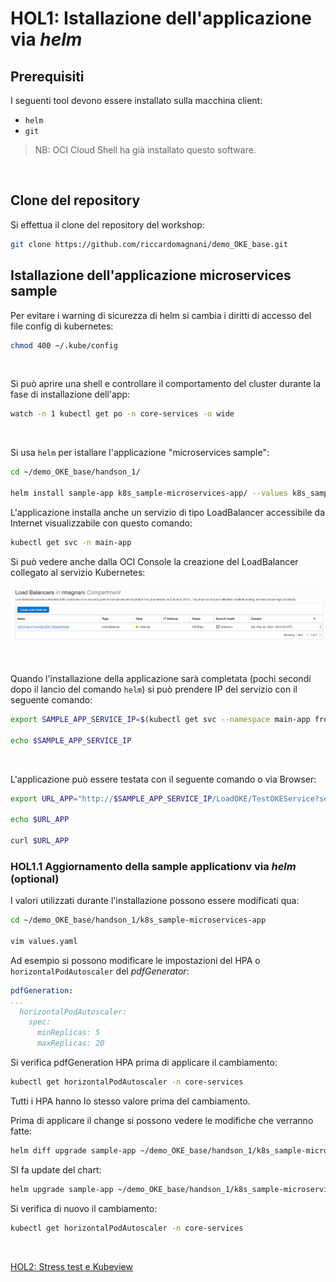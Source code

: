 # HOL1: Istallazione dell'applicazione via *helm*

## Prerequisiti

I seguenti tool devono essere installato sulla macchina client:

- `helm`
- `git`

> NB: OCI Cloud Shell ha già installato questo software.

<br/>

## Clone del repository

Si effettua il clone del repository del workshop:

```bash
git clone https://github.com/riccardomagnani/demo_OKE_base.git
```



## Istallazione dell'applicazione microservices sample

Per evitare i warning di sicurezza di helm si cambia i diritti di accesso del file config di kubernetes:

```bash
chmod 400 ~/.kube/config
```

<br/>

Si può aprire una shell e controllare il comportamento del cluster durante la fase di installazione dell'app:

```bash
watch -n 1 kubectl get po -n core-services -o wide
```

<br/>

Si usa `helm` per istallare l'applicazione "microservices sample":

```bash
cd ~/demo_OKE_base/handson_1/

helm install sample-app k8s_sample-microservices-app/ --values k8s_sample-microservices-app/values.yaml --namespace sample-app --create-namespace
```

L'applicazione installa anche un servizio di tipo LoadBalancer accessibile da Internet visualizzabile con questo comando:

```bash
kubectl get svc -n main-app
```

Si può vedere anche dalla OCI Console la creazione del LoadBalancer collegato al servizio Kubernetes:

![image-20210522114356504](image/image-20210522114356504.png)

<br/>

Quando l'installazione della applicazione sarà completata (pochi secondi dopo il lancio del comando `helm`) si può prendere IP del servizio con il seguente comando:

```bash
export SAMPLE_APP_SERVICE_IP=$(kubectl get svc --namespace main-app frontend-ui-service -o jsonpath='{.status.loadBalancer.ingress[0].ip}')

echo $SAMPLE_APP_SERVICE_IP
```

<br/>

L'applicazione può essere testata con il seguente comando o via Browser:

```bash
export URL_APP="http://$SAMPLE_APP_SERVICE_IP/LoadOKE/TestOKEService?servlist=email-service.core-services.svc.cluster.local:8080,pdf-generation-service.core-services.svc.cluster.local:8080,digitalsignchecker-service.core-services.svc.cluster.local:8080&threadnum=5,5,5&elabtime=100,100,100&errperc=10,5,10"

echo $URL_APP

curl $URL_APP
```

### HOL1.1 Aggiornamento della sample applicationv via *helm* (optional)

I valori utilizzati durante l'installazione possono essere modificati qua:

```bash
cd ~/demo_OKE_base/handson_1/k8s_sample-microservices-app

vim values.yaml
```

Ad esempio si possono modificare le impostazioni del HPA o `horizontalPodAutoscaler`  del *pdfGenerator*:

```yaml
pdfGeneration:
...
  horizontalPodAutoscaler:
    spec:
      minReplicas: 5
      maxReplicas: 20
```

Si verifica pdfGeneration HPA prima di applicare il cambiamento:

```bash
kubectl get horizontalPodAutoscaler -n core-services
```

Tutti i HPA hanno lo stesso valore prima del cambiamento.

Prima di applicare il change si possono vedere le modifiche che verranno fatte:

```bash
helm diff upgrade sample-app ~/demo_OKE_base/handson_1/k8s_sample-microservices-app/ --namespace sample-app --values ~/demo_OKE_base/handson_1/k8s_sample-microservices-app/values.yaml
```

SI fa update del chart:

```bash
helm upgrade sample-app ~/demo_OKE_base/handson_1/k8s_sample-microservices-app/ --namespace sample-app --values ~/demo_OKE_base/handson_1/k8s_sample-microservices-app/values.yaml
```

Si verifica di nuovo il cambiamento:

```bash
kubectl get horizontalPodAutoscaler -n core-services
```

<br/>

[HOL2: Stress test e Kubeview](HOL2.md) 
